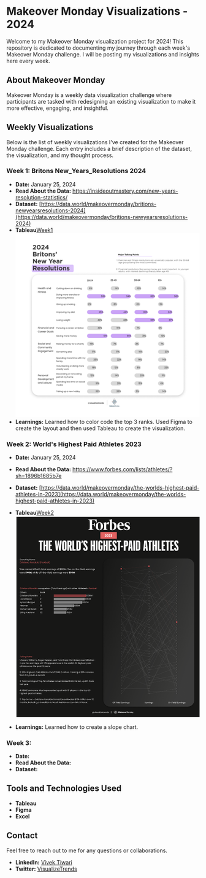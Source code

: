 # Makeover Monday Visualizations - 2024

Welcome to my Makeover Monday visualization project for 2024! This repository is dedicated to documenting my journey through each week's Makeover Monday challenge. I will be posting my visualizations and insights here every week.

## About Makeover Monday
Makeover Monday is a weekly data visualization challenge where participants are tasked with redesigning an existing visualization to make it more effective, engaging, and insightful.

## Weekly Visualizations
Below is the list of weekly visualizations I've created for the Makeover Monday challenge. Each entry includes a brief description of the dataset, the visualization, and my thought process.

### Week 1: Britons New_Years_Resolutions 2024

- **Date:** January 25, 2024
- **Read About the Data:** https://insideoutmastery.com/new-years-resolution-statistics/
- **Dataset:** [https://data.world/makeovermonday/britions-newyearsresolutions-2024](https://data.world/makeovermonday/britions-newyearsresolutions-2024)
- **Tableau**[Week1](https://public.tableau.com/app/profile/visualizetrends/viz/BritonsNewYearResolutions_17059511843240/2024BritonsNYResolutions)
  ![**Visualization:**](https://github.com/probablyvivek/Tableau/blob/main/MOM2024/Week1%20-%20NY%20Resolutions.png?raw=true)
- **Learnings:**
 Learned how to color code the top 3 ranks. Used Figma to create the layout and then used Tableau to create the visualization.

### Week 2: World's Highest Paid Athletes 2023

- **Date:** January 25, 2024
- **Read About the Data:** https://www.forbes.com/lists/athletes/?sh=1896b1685b7e
- **Dataset:** [https://data.world/makeovermonday/the-worlds-highest-paid-athletes-in-2023](https://data.world/makeovermonday/the-worlds-highest-paid-athletes-in-2023)
- **Tableau**[Week2](https://public.tableau.com/app/profile/visualizetrends/viz/WorldsHighestPaidAthletesForbes2023/Forbes2023)
![**Visualization:**](https://github.com/probablyvivek/Tableau/blob/main/MOM2024/Week%202%20-%20Forbes%202023.png?raw=true)

- **Learnings:**
 Learned how to create a slope chart. 


### Week 3:

- **Date:** 
- **Read About the Data:**
- **Dataset:** 



## Tools and Technologies Used
- **Tableau** 
-  **Figma**
-  **Excel**

## Contact
Feel free to reach out to me for any questions or collaborations.

- **LinkedIn:** [Vivek Tiwari](https://www.linkedin.com/in/vivektiwari13/)
- **Twitter:** [VisualizeTrends](https://twitter.com/VisualizeTrends)


